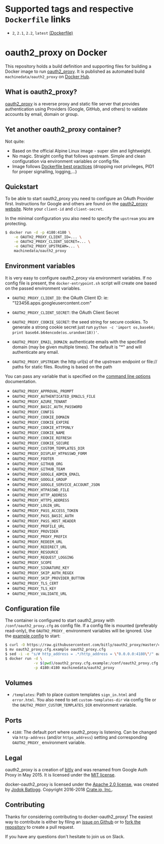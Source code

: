 # Supported tags and respective `Dockerfile` links

- `2`, `2.1`, `2.2`, `latest` [(Dockerfile)](https://github.com/machine-data/docker-oauth2_proxy/blob/master/Dockerfile)

# oauth2_proxy on Docker

This repository holds a build definition and supporting files for building a Docker image to run [oauth2_proxy](https://github.com/bitly/oauth2_proxy).
It is published as automated build `machinedata/oauth2_proxy` on [Docker Hub](https://registry.hub.docker.com/u/machinedata/oauth2_proxy/).

## What is oauth2_proxy?

[oauth2_proxy](https://github.com/bitly/oauth2_proxy) is a reverse proxy and static file server that provides authentication using Providers (Google, GitHub, and others) to validate accounts by email, domain or group.

## Yet another oauth2_proxy container?

Not quite:
- Based on the official Alpine Linux image - super slim and lightweight.
- No magic. Straight config that follows upstream. Simple and clean configuration via environment variables _or_ config file.
- Image follows [Dockerfile best practices](https://docs.docker.com/engine/userguide/eng-image/dockerfile_best-practices/) (dropping root privileges, PID1 for proper signalling, logging,...)

## Quickstart

To be able to start oauth2_proxy you need to configure an OAuth Provider first. Instructions for Google and others are found on the [oauth2_proxy website](https://github.com/bitly/oauth2_proxy#google-auth-provider). Note your `client-id` and `client-secret`.

In the minimal configuration you also need to specify the `upstream` you are protecting.


```sh
$ docker run -d -p 4180:4180 \
    -e OAUTH2_PROXY_CLIENT_ID=... \
    -e OAUTH2_PROXY_CLIENT_SECRET=... \
    -e OAUTH2_PROXY_UPSTREAM=... \
    machinedata/oauth2_proxy
```

## Environment variables

It is very easy to configure oauth2_proxy via environment variables. If no config file is present, the `docker-entrypoint.sh` script will create one based on the passed environment variables.

- `OAUTH2_PROXY_CLIENT_ID`: the OAuth Client ID: ie: "123456.apps.googleusercontent.com"

- `OAUTH2_PROXY_CLIENT_SECRET`: the OAuth Client Secret

- `OAUTH2_PROXY_COOKIE_SECRET`: the seed string for secure cookies. To generate a strong cookie secret just run `python -c 'import os,base64; print base64.b64encode(os.urandom(18))'`.

- `OAUTH2_PROXY_EMAIL_DOMAIN`: authenticate emails with the specified domain (may be given multiple times). The default is "*" and will authenticate any email.

- `OAUTH2_PROXY_UPSTREAM`: the http url(s) of the upstream endpoint or file:// paths for static files. Routing is based on the path


You can pass any variable that is specified on the [command line options](https://github.com/bitly/oauth2_proxy#command-line-options) documentation.

- `OAUTH2_PROXY_APPROVAL_PROMPT`
- `OAUTH2_PROXY_AUTHENTICATED_EMAILS_FILE`
- `OAUTH2_PROXY_AZURE_TENANT`
- `OAUTH2_PROXY_BASIC_AUTH_PASSWORD`
- `OAUTH2_PROXY_CONFIG`
- `OAUTH2_PROXY_COOKIE_DOMAIN`
- `OAUTH2_PROXY_COOKIE_EXPIRE`
- `OAUTH2_PROXY_COOKIE_HTTPONLY`
- `OAUTH2_PROXY_COOKIE_NAME`
- `OAUTH2_PROXY_COOKIE_REFRESH`
- `OAUTH2_PROXY_COOKIE_SECURE`
- `OAUTH2_PROXY_CUSTOM_TEMPLATES_DIR`
- `OAUTH2_PROXY_DISPLAY_HTPASSWD_FORM`
- `OAUTH2_PROXY_FOOTER`
- `OAUTH2_PROXY_GITHUB_ORG`
- `OAUTH2_PROXY_GITHUB_TEAM`
- `OAUTH2_PROXY_GOOGLE_ADMIN_EMAIL`
- `OAUTH2_PROXY_GOOGLE_GROUP`
- `OAUTH2_PROXY_GOOGLE_SERVICE_ACCOUNT_JSON`
- `OAUTH2_PROXY_HTPASSWD_FILE`
- `OAUTH2_PROXY_HTTP_ADDRESS`
- `OAUTH2_PROXY_HTTPS_ADDRESS`
- `OAUTH2_PROXY_LOGIN_URL`
- `OAUTH2_PROXY_PASS_ACCESS_TOKEN`
- `OAUTH2_PROXY_PASS_BASIC_AUTH`
- `OAUTH2_PROXY_PASS_HOST_HEADER`
- `OAUTH2_PROXY_PROFILE_URL`
- `OAUTH2_PROXY_PROVIDER`
- `OAUTH2_PROXY_PROXY_PREFIX`
- `OAUTH2_PROXY_REDEEM_URL`
- `OAUTH2_PROXY_REDIRECT_URL`
- `OAUTH2_PROXY_RESOURCE`
- `OAUTH2_PROXY_REQUEST_LOGGING`
- `OAUTH2_PROXY_SCOPE`
- `OAUTH2_PROXY_SIGNATURE_KEY`
- `OAUTH2_PROXY_SKIP_AUTH_REGEX`
- `OAUTH2_PROXY_SKIP_PROVIDER_BUTTON`
- `OAUTH2_PROXY_TLS_CERT`
- `OAUTH2_PROXY_TLS_KEY`
- `OAUTH2_PROXY_VALIDATE_URL`

## Configuration file

The container is configured to start oauth2_proxy with `/conf/oauth2_proxy.cfg` as config file.
If a config file is mounted (preferably read-only), the `OAUTH2_PROXY_` environment variables will be ignored. Use the [example config](https://github.com/bitly/oauth2_proxy/blob/master/contrib/oauth2_proxy.cfg.example) to start:

```sh
$ curl -O https://raw.githubusercontent.com/bitly/oauth2_proxy/master/contrib/oauth2_proxy.cfg.example
$ mv oauth2_proxy.cfg.example oauth2_proxy.cfg
$ sed -i -e "s/# http_address = .*/http_address = \"0.0.0.0:4180\"/" oauth2_proxy.cfg.example
$ docker run -d \
             -v $(pwd)/oauth2_proxy.cfg.example:/conf/oauth2_proxy.cfg:ro \
             -p 4180:4180 machinedata/oauth2_proxy
```

## Volumes

- `/templates`: Path to place custom templates `sign_in.html` and `error.html`. You also need to set `custom-templates-dir` via config file or the `OAUTH2_PROXY_CUSTOM_TEMPLATES_DIR` environment variable.

## Ports

- `4180`: The default port where oauth2_proxy is listening. Can be changed via `http-address` (and/or `https_address`) setting and corresponding `OAUTH2_PROXY_` environment variable.

## Legal

oauth2_proxy is a creation of [bitly](http://word.bitly.com/post/47548678256/google-auth-proxy) and was renamed from Google Auth Proxy in May 2015.
It is licensed under the [MIT license](https://github.com/bitly/oauth2_proxy/blob/master/LICENSE).

docker-oauth2_proxy is licensed under the [Apache 2.0 license](https://github.com/machine-data/docker-oauth2_proxy/blob/master/LICENSE), was created by [Jodok Batlogg](https://github.com/jodok).
Copyright 2016-2018 [Crate.io, Inc.](https://crate.io).

## Contributing

Thanks for considering contributing to docker-oauth2_proxy!
The easiest way to contribute is either by filing an [issue on Github](https://github.com/machine-data/docker-oauth2_proxy/issues) or to [fork the repository](https://github.com/machine-data/docker-oauth2_proxy/fork) to create a pull request.

If you have any questions don't hesitate to join us on Slack.
